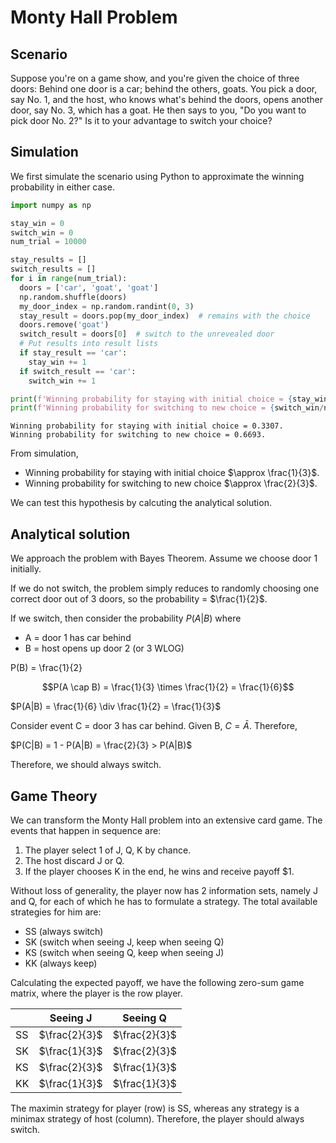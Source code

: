 
# Monty Hall Problem

## Scenario

Suppose you're on a game show, and you're given the choice of three doors: Behind one door is a car; behind the others, goats. You pick a door, say No. 1, and the host, who knows what's behind the doors, opens another door, say No. 3, which has a goat. He then says to you, "Do you want to pick door No. 2?" Is it to your advantage to switch your choice?

## Simulation

We first simulate the scenario using Python to approximate the winning probability in either case.


```python
import numpy as np

stay_win = 0
switch_win = 0
num_trial = 10000

stay_results = []
switch_results = []
for i in range(num_trial):
  doors = ['car', 'goat', 'goat']
  np.random.shuffle(doors)
  my_door_index = np.random.randint(0, 3)
  stay_result = doors.pop(my_door_index)  # remains with the choice
  doors.remove('goat')
  switch_result = doors[0]  # switch to the unrevealed door
  # Put results into result lists
  if stay_result == 'car':
    stay_win += 1
  if switch_result == 'car':
    switch_win += 1

print(f'Winning probability for staying with initial choice = {stay_win/num_trial}.')
print(f'Winning probability for switching to new choice = {switch_win/num_trial}.')
```

    Winning probability for staying with initial choice = 0.3307.
    Winning probability for switching to new choice = 0.6693.


From simulation,

* Winning probability for staying with initial choice $\approx \frac{1}{3}$.
* Winning probability for switching to new choice $\approx \frac{2}{3}$.

We can test this hypothesis by calcuting the analytical solution.

## Analytical solution

We approach the problem with Bayes Theorem. Assume we choose door 1 initially. 

If we do not switch, the problem simply reduces to randomly choosing one correct door out of 3 doors, so the probability = $\frac{1}{2}$.

If we switch, then consider the probability $P(A|B)$ where

*   A = door 1 has car behind
*   B = host opens up door 2 (or 3 WLOG)

P(B) = \frac{1}{2}

$$P(A \cap B) = \frac{1}{3} \times \frac{1}{2} = \frac{1}{6}$$

$P(A|B) = \frac{1}{6} \div \frac{1}{2} = \frac{1}{3}$

Consider event C = door 3 has car behind. Given B, $C = \bar A$. Therefore, 

$P(C|B) = 1 - P(A|B) = \frac{2}{3} > P(A|B)$

Therefore, we should always switch.


## Game Theory

We can transform the Monty Hall problem into an extensive card game. The events that happen in sequence are:

1.   The player select 1 of J, Q, K by chance.
2.   The host discard J or Q.
3.   If the player chooses K in the end, he wins and receive payoff $1.

Without loss of generality, the player now has 2 information sets, namely J and Q, for each of which he has to formulate a strategy. The total available strategies for him are: 

- SS (always switch)
- SK (switch when seeing J, keep when seeing Q)
- KS (switch when seeing Q, keep when seeing J)
- KK (always keep)

Calculating the expected payoff, we have the following zero-sum game matrix, where the player is the row player.

|        | Seeing J      | Seeing Q      |
| ----   | -----------   | ----------    |
| SS     | $\frac{2}{3}$ | $\frac{2}{3}$ |
| SK     | $\frac{1}{3}$ | $\frac{2}{3}$ |
| KS     | $\frac{2}{3}$ | $\frac{1}{3}$ |
| KK     | $\frac{1}{3}$ | $\frac{1}{3}$ |

The maximin strategy for player (row) is SS, whereas any strategy is a minimax strategy of host (column). Therefore, the player should always switch.
